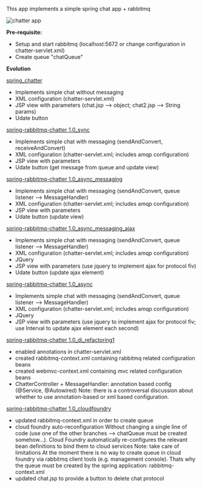 This app implements a simple spring chat app + rabbitmq

![chatter app](https://github.com/melaniemaronde/spring_rabbitmq_chatter/raw/master/ui.gif)

<b>Pre-requisite:</b>
- Setup and start rabbitmq (localhost:5672 or change configuration in chatter-servlet.xml)
- Create queue "chatQueue"

<b>Evolution</b>

<u>spring_chatter</u>
- Implements simple chat without messaging
- XML configuration (chatter-servlet.xml)
- JSP view with parameters (chat.jsp --> object; chat2.jsp --> String params)
- Udate button

<u>spring-rabbitmq-chatter 1.0_sync</u>
- Implements simple chat with messaging (sendAndConvert, receiveAndConvert)
- XML configuration (chatter-servlet.xml; includes amqp configuration)
- JSP view with parameters
- Udate button (get message from queue and update view)

<u>spring-rabbitmq-chatter 1.0_async_messaging</u>
- Implements simple chat with messaging (sendAndConvert, queue listener --> MessageHandler)
- XML configuration (chatter-servlet.xml; includes amqp configuration)
- JSP view with parameters
- Udate button (update view)

<u>spring-rabbitmq-chatter 1.0_async_messaging_ajax</u>
- Implements simple chat with messaging (sendAndConvert, queue listener --> MessageHandler)
- XML configuration (chatter-servlet.xml; includes amqp configuration)
- JQuery 
- JSP view with parameters (use jquery to implement ajax for protocol fiv)
- Udate button (update ajax element)

<u>spring-rabbitmq-chatter 1.0_async</u>
- Implements simple chat with messaging (sendAndConvert, queue listener --> MessageHandler)
- XML configuration (chatter-servlet.xml; includes amqp configuration)
- JQuery 
- JSP view with parameters (use jquery to implement ajax for protocol fiv; use Interval to update ajax element each second)

<u>spring-rabbitmq-chatter 1.0_di_refactoring1</u>
- enabled annotations in chatter-servlet.xml
- created rabbitmq-context.xml containing rabbitmq related configuration beans
- created webmvc-context.xml containing mvc related configuration beans
- ChatterController + MessageHandler: annotation based config (@Service, @Autowired)
Note: there is a controversal discussion about whether to use annotation-based or xml based configuration.

<u>spring-rabbitmq-chatter 1.0_cloudfoundry</u>
- updated rabbitmq-context.xml in order to create queue
- cloud foundry auto-reconfiguration Without changing a single line of code (use one of the other branches --> chatQueue must be created somehow...).
	Cloud Foundry automatically re-configures the relevant bean definitions to bind them to cloud services
	Note: take care of limitations
	At the moment there is no way to create queue in cloud foundry via rabbitmq client tools (e.g. management console).
	Thats why the queue must be created by the spring application: rabbitmq-context.xml
- updated chat.jsp to provide a button to delete chat protocol





